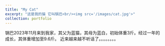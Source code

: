 ```yaml
---
title: "My Cat"
excerpt: "这是我的猫 它叫锅巴<br/><img src='/images/cat.jpg'>"
collection: portfolio
---
```


锅巴2023年11月来到我家，其父为蓝猫，其母为蓝白，初始体重3斤。经过一年的成长，其体重增加至9.6斤。
近来越来越不听话了。。。。。。。。
